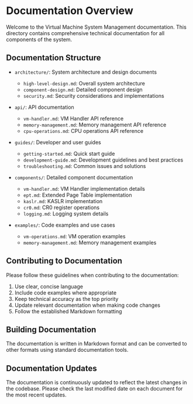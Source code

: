 # Documentation Overview

Welcome to the Virtual Machine System Management documentation. This directory contains comprehensive technical documentation for all components of the system.

## Documentation Structure

- `architecture/`: System architecture and design documents
  - `high-level-design.md`: Overall system architecture
  - `component-design.md`: Detailed component design
  - `security.md`: Security considerations and implementations

- `api/`: API documentation
  - `vm-handler.md`: VM Handler API reference
  - `memory-management.md`: Memory management API reference
  - `cpu-operations.md`: CPU operations API reference

- `guides/`: Developer and user guides
  - `getting-started.md`: Quick start guide
  - `development-guide.md`: Development guidelines and best practices
  - `troubleshooting.md`: Common issues and solutions

- `components/`: Detailed component documentation
  - `vm-handler.md`: VM Handler implementation details
  - `ept.md`: Extended Page Table implementation
  - `kaslr.md`: KASLR implementation
  - `cr0.md`: CR0 register operations
  - `logging.md`: Logging system details

- `examples/`: Code examples and use cases
  - `vm-operations.md`: VM operation examples
  - `memory-management.md`: Memory management examples

## Contributing to Documentation

Please follow these guidelines when contributing to the documentation:

1. Use clear, concise language
2. Include code examples where appropriate
3. Keep technical accuracy as the top priority
4. Update relevant documentation when making code changes
5. Follow the established Markdown formatting

## Building Documentation

The documentation is written in Markdown format and can be converted to other formats using standard documentation tools.

## Documentation Updates

The documentation is continuously updated to reflect the latest changes in the codebase. Please check the last modified date on each document for the most recent updates.